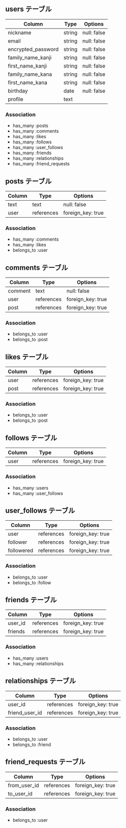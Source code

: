 ## users テーブル

| Column                | Type       | Options     |
| ----------------------| -----------| ----------- |
| nickname              | string     | null: false |
| email                 | string     | null: false |
| encrypted_password    | string     | null: false |
| family_name_kanji     | string     | null: false |
| first_name_kanji      | string     | null: false |
| family_name_kana      | string     | null: false |
| first_name_kana       | string     | null: false |
| birthday              | date       | null: false |
| profile               | text       |             |

### Association

- has_many :posts
- has_many :comments
- has_many :likes
- has_many :follows
- has_many :user_follows
- has_many :friends
- has_many :relationships
- has_many :friend_requests

## posts テーブル

| Column                | Type       | Options           |
| ----------------------| -----------| ----------------- |
| text                  | text       | null: false       |
| user                  | references | foreign_key: true |

### Association

- has_many :comments
- has_many :likes
- belongs_to :user

## comments テーブル

| Column                | Type       | Options           |
| ----------------------| -----------| ----------------- |
| comment               | text       | null: false       |
| user                  | references | foreign_key: true |
| post                  | references | foreign_key: true |

### Association

- belongs_to :user
- belongs_to :post

## likes テーブル

| Column                | Type       | Options           |
| ----------------------| -----------| ----------------- |
| user                  | references | foreign_key: true |
| post                  | references | foreign_key: true |

### Association

- belongs_to :user
- belongs_to :post

## follows テーブル

| Column                | Type       | Options           |
| ----------------------| -----------| ----------------- |
| user                  | references | foreign_key: true |

### Association

- has_many :users
- has_many :user_follows

## user_follows テーブル

| Column                | Type       | Options           |
| ----------------------| -----------| ----------------- |
| user                  | references | foreign_key: true |
| follower              | references | foreign_key: true |
| followered            | references | foreign_key: true |

### Association

- belongs_to :user
- belongs_to :follow

## friends テーブル

| Column         | Type       | Options           |
| ---------------| -----------| ----------------- |
| user_id        | references | foreign_key: true |
| friends        | references | foreign_key: true |

### Association

- has_many :users
- has_many :relationships

## relationships テーブル

| Column         | Type       | Options           |
| ---------------| -----------| ----------------- |
| user_id        | references | foreign_key: true |
| friend_user_id | references | foreign_key: true |

### Association

- belongs_to :user
- belongs_to :friend

## friend_requests テーブル

| Column         | Type       | Options           |
| ---------------| -----------| ----------------- |
| from_user_id   | references | foreign_key: true |
| to_user_id     | references | foreign_key: true |

### Association

- belongs_to :user